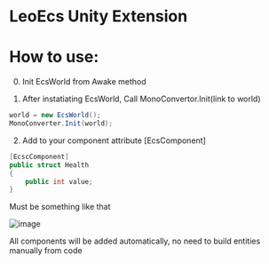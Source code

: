 # LeoEcs Unity Extension
# How to use:
0) Init EcsWorld from Awake method

1) After instatiating EcsWorld, Call MonoConvertor.Init(link to world)
```C#
world = new EcsWorld();
MonoConverter.Init(world);
```

2) Add to your component attribute [EcsComponent]
```C#
[EcscComponent]
public struct Health 
{ 
    public int value;
}
```
Must be something like that

![image](https://user-images.githubusercontent.com/37613162/115751740-24a8be00-a3a2-11eb-8f63-4788e3c3770d.png)

All components will be added automatically, no need to build entities manually from code
